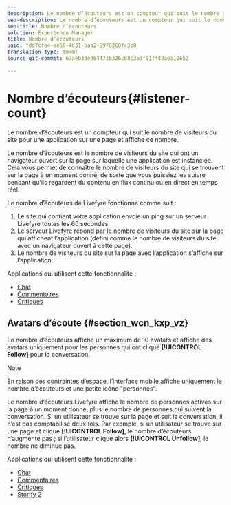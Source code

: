 ```yaml
---
description: Le nombre d’écouteurs est un compteur qui suit le nombre de visiteurs du site pour une application sur une page et affiche ce nombre.
seo-description: Le nombre d’écouteurs est un compteur qui suit le nombre de visiteurs du site pour une application sur une page et affiche ce nombre.
seo-title: Nombre d’écouteurs
solution: Experience Manager
title: Nombre d’écouteurs
uuid: fdd7cfe4-ae69-4d31-baa2-8978368fc3e8
translation-type: tm+mt
source-git-commit: 67aeb3de964473b326c88c3a3f81ff48a6a12652

---
```



# Nombre d’écouteurs{#listener-count}

Le nombre d’écouteurs est un compteur qui suit le nombre de visiteurs du site pour une application sur une page et affiche ce nombre.

Le nombre d’écouteurs est le nombre de visiteurs du site qui ont un navigateur ouvert sur la page sur laquelle une application est instanciée. Cela vous permet de connaître le nombre de visiteurs du site qui se trouvent sur la page à un moment donné, de sorte que vous puissiez les suivre pendant qu’ils regardent du contenu en flux continu ou en direct en temps réel.

Le nombre d’écouteurs de Livefyre fonctionne comme suit :

1. Le site qui contient votre application envoie un ping sur un serveur Livefyre toutes les 60 secondes.
1. Le serveur Livefyre répond par le nombre de visiteurs du site sur la page qui affichent l’application (défini comme le nombre de visiteurs du site avec un navigateur ouvert à cette page).
1. Le nombre de visiteurs du site sur la page avec l’application s’affiche sur l’application.

Applications qui utilisent cette fonctionnalité :

* [Chat](../c-about-apps/c-chat-app/c-chat-app.md#c_chat_app)
* [Commentaires](/help/using/c-about-apps/c-comments/c-comments.md)
* [Critiques](../c-about-apps/c-reviews-app/c-reviews-app.md#c_reviews_app)

## Avatars d’écoute {#section_wcn_kxp_vz}

Le nombre d’écouteurs affiche un maximum de 10 avatars et affiche des avatars uniquement pour les personnes qui ont cliqué **[!UICONTROL Follow]** pour la conversation.

>[!NOTE]
>
>En raison des contraintes d’espace, l’interface mobile affiche uniquement le nombre d’écouteurs et une petite icône "personnes".

Le nombre d’écouteurs Livefyre affiche le nombre de personnes actives sur la page à un moment donné, plus le nombre de personnes qui suivent la conversation. Si un utilisateur se trouve sur la page et suit la conversation, il n’est pas comptabilisé deux fois. Par exemple, si un utilisateur se trouve sur une page et clique **[!UICONTROL Follow]**, le nombre d’écouteurs n’augmente pas ; si l’utilisateur clique alors **[!UICONTROL Unfollow]**, le nombre ne diminue pas.

Applications qui utilisent cette fonctionnalité :

* [Chat](../c-about-apps/c-chat-app/c-chat-app.md#c_chat_app)
* [Commentaires](/help/using/c-about-apps/c-comments/c-comments.md)
* [Critiques](../c-about-apps/c-reviews-app/c-reviews-app.md#c_reviews_app)
* [Storify 2](../c-about-apps/c-storify2/c-storify2.md#c_storify2)

